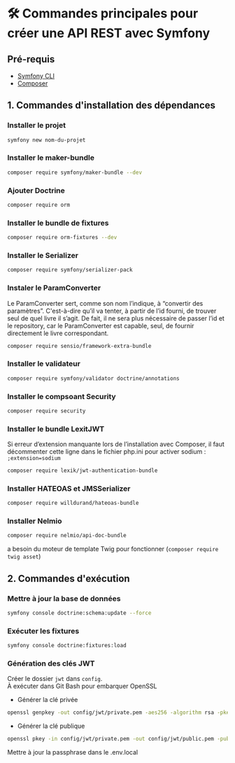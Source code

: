 # 🛠️ Commandes principales pour créer une API REST avec Symfony

## Pré-requis

-   [Symfony CLI](https://symfony.com/download)
-   [Composer](https://getcomposer.org/)

## 1. Commandes d'installation des dépendances

### Installer le projet

```bash
symfony new nom-du-projet
```

### Installer le maker-bundle

```bash
composer require symfony/maker-bundle --dev
```

### Ajouter Doctrine

```bash
composer require orm
```

### Installer le bundle de fixtures

```bash
composer require orm-fixtures --dev
```

### Installer le Serializer

```bash
composer require symfony/serializer-pack
```

### Instaler le ParamConverter

Le ParamConverter sert, comme son nom l’indique, à “convertir des paramètres”. C'est-à-dire qu’il va tenter, à partir de l’id fourni, de trouver seul de quel livre il s’agit. De fait, il ne sera plus nécessaire de passer l’id et le repository, car le ParamConverter est capable, seul, de fournir directement le livre correspondant.

```bash
composer require sensio/framework-extra-bundle
```

### Installer le validateur

```bash
composer require symfony/validator doctrine/annotations
```

### Installer le compsoant Security

```bash
composer require security
```

### Installer le bundle LexitJWT

Si erreur d’extension manquante lors de l’installation avec Composer,
il faut décommenter cette ligne dans le fichier php.ini pour activer sodium : `;extension=sodium`

```bash
composer require lexik/jwt-authentication-bundle
```

### Installer HATEOAS et JMSSerializer

```bash
composer require willdurand/hateoas-bundle
```

### Installer Nelmio

```bash
composer require nelmio/api-doc-bundle
```

a besoin du moteur de template Twig pour fonctionner (`composer require twig asset`)

## 2. Commandes d'exécution

### Mettre à jour la base de données

```bash
symfony console doctrine:schema:update --force
```

### Exécuter les fixtures

```bash
symfony console doctrine:fixtures:load
```

### Génération des clés JWT

Créer le dossier `jwt` dans `config`.  
À exécuter dans Git Bash pour embarquer OpenSSL

-   Générer la clé privée

```bash
openssl genpkey -out config/jwt/private.pem -aes256 -algorithm rsa -pkeyopt rsa_keygen_bits:4096
```

-   Générer la clé publique

```bash
openssl pkey -in config/jwt/private.pem -out config/jwt/public.pem -pubout
```

Mettre à jour la passphrase dans le .env.local
